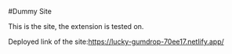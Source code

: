 #Dummy Site

This is the site, the extension is tested on.

Deployed link of the site:https://lucky-gumdrop-70ee17.netlify.app/
